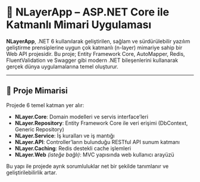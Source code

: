 # 🧱 NLayerApp – ASP.NET Core ile Katmanlı Mimari Uygulaması

**NLayerApp**, .NET 6 kullanılarak geliştirilen, sağlam ve sürdürülebilir yazılım geliştirme prensiplerine uygun çok katmanlı (n-layer) mimariye sahip bir Web API projesidir. Bu proje; Entity Framework Core, AutoMapper, Redis, FluentValidation ve Swagger gibi modern .NET bileşenlerini kullanarak gerçek dünya uygulamalarına temel oluşturur.

---

## 📂 Proje Mimarisi

Projede 6 temel katman yer alır:

- **NLayer.Core**: Domain modelleri ve servis interface’leri
- **NLayer.Repository**: Entity Framework Core ile veri erişimi (DbContext, Generic Repository)
- **NLayer.Service**: İş kuralları ve iş mantığı
- **NLayer.API**: Controller’ların bulunduğu RESTful API sunum katmanı
- **NLayer.Caching**: Redis destekli cache işlemleri
- **NLayer.Web** *(isteğe bağlı)*: MVC yapısında web kullanıcı arayüzü

Bu yapı ile projede ayrık sorumluluklar net bir şekilde tanımlanır ve geliştirilebilirlik artar.
